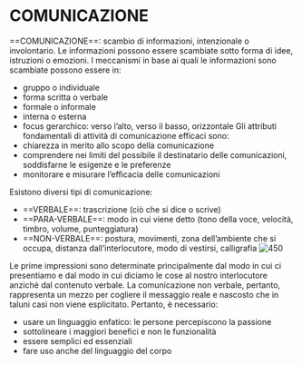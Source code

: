# COMUNICAZIONE
==COMUNICAZIONE==: scambio di informazioni, intenzionale o involontario.
Le informazioni possono essere scambiate sotto forma di idee, istruzioni o emozioni. I meccanismi in base ai quali le informazioni sono scambiate possono essere in:
- gruppo o individuale
- forma scritta o verbale
- formale o informale
- interna o esterna
- focus gerarchico: verso l’alto, verso il basso, orizzontale
Gli attributi fondamentali di attività di comunicazione efficaci sono:
- chiarezza in merito allo scopo della comunicazione
- comprendere nei limiti del possibile il destinatario delle comunicazioni, soddisfarne le esigenze e le preferenze
- monitorare e misurare l’efficacia delle comunicazioni

Esistono diversi tipi di comunicazione:
- ==VERBALE==: trascrizione (ciò che si dice o scrive)
- ==PARA-VERBALE==: modo in cui viene detto (tono della voce, velocità, timbro, volume, punteggiatura)
- ==NON-VERBALE==: postura, movimenti, zona dell’ambiente che si occupa, distanza dall’interlocutore, modo di vestirsi, calligrafia
![450](tipi_comunicazione.png)

Le prime impressioni sono determinate principalmente dal modo in cui ci presentiamo e dal modo in cui diciamo le cose al nostro interlocutore anziché dal contenuto verbale. La comunicazione non verbale, pertanto, rappresenta un mezzo per cogliere il messaggio reale e nascosto che in taluni casi non viene esplicitato. Pertanto, è necessario:
- usare un linguaggio enfatico: le persone percepiscono la passione
- sottolineare i maggiori benefici e non le funzionalità
- essere semplici ed essenziali
- fare uso anche del linguaggio del corpo